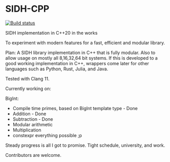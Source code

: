 # SIDH-CPP
[![Build status](https://badge.buildkite.com/9cd0540a5030fac1c06272a49241dda1b60dbbd1c7fd0f7f70.svg)](https://buildkite.com/bassem/sidh-cpp)

SIDH implementation in C++20 in the works

To experiment with modern features for a fast, efficient and modular library.

Plan: A SIDH library implementation in C++ that is fully modular. Also to allow usage on mostly all 8,16,32,64 bit systems. If this is developed to a good working implementation in C++, wrappers come later for other languages such as Python, Rust, Julia, and Java.

Tested with Clang 11.

Currently working on:

BigInt:
* Compile time primes, based on BigInt template type  - Done
* Addition - Done
* Subtraction - Done
* Modular arithmetic
* Multiplication
* constexpr everything possible ;p

Steady progress is all I got to promise. Tight schedule, university, and work. 
 
Contributors are welcome. 
